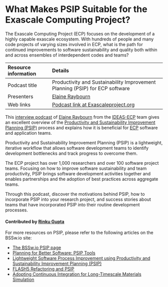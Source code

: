 # What Makes PSIP Suitable for the Exascale Computing Project?

<!-- deck start -->
The Exascale Computing Project (ECP) focuses on the development of a highly capable exascale ecosystem. With hundreds of people and many code projects of varying sizes involved in ECP, what is the path for continued improvements to software sustainability and quality both within and across ensembles of interdependent codes and teams?
<!-- deck end-->

Resource information | Details 
:--- | :--- 
Podcast title  | Productivity and Sustainability Improvement Planning (PSIP) for ECP software
Presenters | [Elaine Raybourn](https://github.com/elaineraybourn)
Web links | [Podcast link at Exascaleproject.org ](https://exascaleproject.org/method-enables-collaborative-software-teams-to-enhance-effectiveness-and-efficiency/)

This [interview podcast](https://exascaleproject.org/method-enables-collaborative-software-teams-to-enhance-effectiveness-and-efficiency/ "PSIP for ECP") of [Elaine Raybourn](https://github.com/elaineraybourn "Elaine Raybourn Profile") from the [IDEAS-ECP](https://ideas-productivity.org) team gives an excellent overview of the [Productivity and Sustainability Improvement Planning (PSIP)](https://bssw.io/psip) process and explains how it is beneficial for [ECP](https://exascaleproject.org) software and application teams.

Productivity and Sustainability Improvement Planning (PSIP) is a lightweight, iterative workflow that allows software development teams to identify development bottlenecks and track progress to overcome them. 

The ECP project has over 1,000 researchers and over 100 software project teams. Focusing on how to improve software sustainability and team productivity, PSIP brings software development activities together and enables partnerships and the adoption of best practices across aggregate teams.

Through this podcast, discover the motivations behind PSIP, how to incorporate PSIP into your research project, and success stories about teams that have incorporated PSIP into their routine development processes.

#### Contributed by [Rinku Gupta](https://github.com/rinkug)

For more resources on PSIP, please refer to the following articles on the BSSw.io site:
- [The BSSw.io PSIP page](https://bssw.io/psip)
- [Planning for Better Software: PSIP Tools](https://bssw.io/items/planning-for-better-software-psip-tools)
- [Lightweight Software Process Improvement using Productivity and Sustainability Improvement Planning (PSIP)](https://bssw.io/items/lightweight-software-process-improvement-using-productivity-and-sustainability-improvement-planning-psip)
- [FLASH5 Refactoring and PSIP](https://bssw.io/blog_posts/flash5-refactoring-and-psip)
- [Adopting Continuous Integration for Long-Timescale Materials Simulation](https://bssw.io/blog_posts/adopting-continuous-integration-for-long-timescale-materials-simulation)


<!---
Publish: yes
Pinned: no
Categories: Planning, Collaboration
Topics: Software process improvement, strategies for more effective teams
Tags: podcast-episode
Level: 2
Prerequisites: defaults
Aggregate: none
--->
